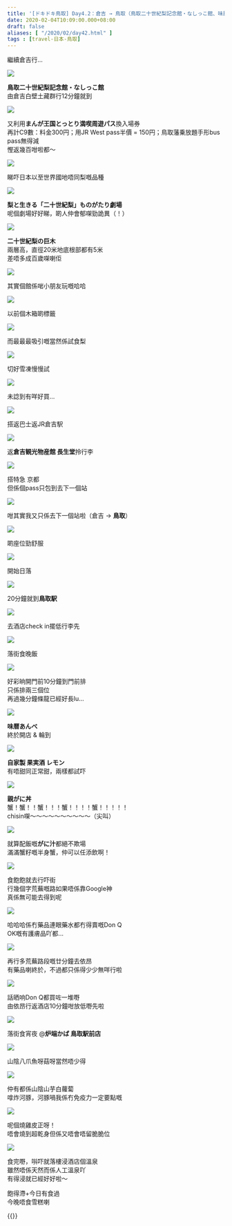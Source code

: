 ```yaml
---
title: '[ドキドキ鳥取] Day4.2：倉吉 → 鳥取（鳥取二十世紀梨記念館・なしっこ館、味暦あんべ、炉端かば 鳥取駅前店）'
date: 2020-02-04T10:09:00.000+08:00
draft: false
aliases: [ "/2020/02/day42.html" ]
tags : [travel-日本-鳥取]
---
```


繼續倉吉行...  

![](https://dxzwqa.ch.files.1drv.com/y4mT-3hwSK8FBLRLRbEjNgGYLts4xZoq72voNKMIFZiupct4Oi5vPVTCLIBfd9n5EfYlkTvHfbwu57ts-ZvejyO2n0QWBIkKd2XD510InVmRDs2iroW93GdBgzi0gIiahO-WY52fadVTtawJxT7Wv5DUMm9kCOetxL3zKBsWbo-Uy7WPeic1wIn0vBI4Ye3LaOqEPpMlWFZ5otrN2U_nXiUmw?width=660&height=371&cropmode=none)

**鳥取二十世紀梨記念館・なしっこ館**  
由倉吉白壁土藏群行12分鐘就到  

![](https://dxzyqa.ch.files.1drv.com/y4mW_OOOrKhQDvy7-K95t4oOkew2OnJXPVjXFZu_MUj4sNzD9J_yj6iO-Ygd3g3t0mLcpAUPHcqpz0aD6shXVcEcwxBtd-LjXc38r_Aqc7YZmwTgOWNXtn_Puk2R2uzyoVKz6jIvN27OBABuETSBJYAe0liu7bFamF8VD7lLFIhc2VIy4oncsE9rILxfsl9vUYNa-X_XK10LQuIozARhixrqw?width=660&height=371&cropmode=none)

又利用**まんが王国とっとり満喫周遊パス**換入場券  
再計C9數：料金300円；用JR West pass半價 = 150円；鳥取藩乗放題手形bus pass無得減  
慳返幾百咁啦都～  

![](https://b3zuqa.ch.files.1drv.com/y4mSXBtb-vdmaf7WYx_rTAuYbSjzStGBak8qfBqzPVtg4J9XK4fDZbNtuIk7c4fucoB_pqjDUVDYMGUKfwUUuFO9rLudFb2I3L9NiMR56TqOY3gF2S96YnbSa2Z0XMMBKHyCvgYN9Q1cOJnYPYDlpEvK9xapDA761GpNJE-tS5t4efycVJXsXQYZk21dZtxqeFleFp7PamX01OlkUifwk6NTg?width=660&height=371&cropmode=none)

睇吓日本以至世界國地唔同梨嘅品種  

![](https://b3zbqa.ch.files.1drv.com/y4mYVJa9obCzbxKY6s2rswemv8OCMp0CnwUeefwbe1Y_0Cm2U6PuPbStSMusUkSevEE1EfEVoal_p0a-RLUFuncgetHiQ8dj0TGG6b32yHx45H8GJqXivTrhYc_pg-wlIWnLBvGyr2s7oemQKGlQh2GI6sC7zW1mCLWCCwGPvMNPjrjbOMtvZ3P7K5pxWT4j0sxbNwcm3vPZLYzMGoLZ_U0UA?width=660&height=371&cropmode=none)

**梨と生きる「二十世紀梨」ものがたり劇場**  
呢個劇場好好睇，啲人仲會郁㗎勁詭異（！）  

![](https://d3aqpq.ch.files.1drv.com/y4mGIx6Pux8vFike5oiH_SPOcn6mbcKGoGbj0sE8hcTr-EA13GuQQgM7qAcqUUBRAqX1lJFJtVLTQzO-LIcL3_rGqC_rPqDFuL8kkPyl7ezKBvcJ8cZXM20hpqP_tKNkypa44QhOHFApWd8wQ3oqmLU_irWdLLJcNLqu8iUaQXaaWU7M2z-iOJLEMSYlqgt-4pUV0PECMlEJAOJC1Nk17jiCw?width=660&height=371&cropmode=none)

**二十世紀梨の巨木**  
兩層高，直徑20米地底根部都有5米  
差唔多成百歲㗎喇佢  

![](https://d3atpq.ch.files.1drv.com/y4mcwYU7tz-p5ddCe0LhZr_WVIkLtDmLSFAOPYNzQuRoKfnwb8dVseFHn-XlrhPaCu-YEaRYHzUaTYS58c0-xqpMDnddoANWseRZ_sACl9Lc529qJzXWZL1OoVo0NRpbWDMvGQOqQtvAsjxy45AUnUPClyVt5y_j6a7vfvLFDDhuJMW_YACKKGePnCptoqvquvKyIFsZS-JlGxKZ3lu5JmocA?width=660&height=371&cropmode=none)

其實個館係啱小朋友玩嘅哈哈  

![](https://d3awpq.ch.files.1drv.com/y4mRL51JAsdg31nJNbvj-LdrIiYL0sxrq2U7cmgsm1F3y-HWQIi-0gDMX6LIxqSXTsGhYs_teUKCBd64oiDiTG3RGfR_8fgpTbELtWQa6AypQzzm4z_LpgQdwYm-eWeDwxWgNmoZhkJ2JmalBLBn3_ffC8MHlh6ii01v_ZMeB6V2BQg_9iyOxVIh_5FXxgEZvxTWRLRskDbLeIn5Wrf1F_RQQ?width=660&height=371&cropmode=none)

以前個木箱啲標籤  

![](https://bnzaqa.ch.files.1drv.com/y4m6dV8kxzvzKne79U9Wzr_ceRTyGIDIY6Pt-gOjPQ1j4qO4ZvQpzxJBodyq9BQJjWExz_e9tLxGcxzr95cOu8_RmLJv9kx2jnYgAECQtfPxzdPn0hTby_48kcPVeJNxTwL50zBAe-32eR7kxiHQz4N9qgmZ0BCjTu0Up4x2s9uo6ScneIHHRQZzyhxRbNX32mlNhP--ykKXtClV5EEim2Q3w?width=660&height=371&cropmode=none)

而最最最吸引嘅當然係試食梨  

![](https://dxzzqa.ch.files.1drv.com/y4mIzL4X-9kKsL6MK8BYhCqJTlb5VkMhGSPJbphxqyIqBcKfAjT44jJ3hDWvbayUoy8XwIaTzwBw29csYt-nei5Sd0H8wEkQfrAjOMk0lxy2jSrXlVji8pTCA-R71-r9oa2GUpLL1jML2f0Mb_Q48lesXsKP1yir1fTxo88ZkYrTYzNQnfm1pBtluwdn9qx-zguBcOn8_93sPKYk_uUpAMp-Q?width=660&height=371&cropmode=none)

切好雪凍慢慢試  

![](https://ehatpq.ch.files.1drv.com/y4mOoIakqmRYQ_Nim6YHYd7tm7WwRhxpoTKR0FnE6dIBd1UAuJq5omejJNDVM5QV3o8ObbjnSIPCdma67cqtv_ifQouOzT7zNUOftXtzGLxhDr3vaU3N9Uv_NkB-02XSvEbuRaKbvlWWu7fW_vE6tt7Lz7txRZVl8UcRbjJz78S_L0gzchVEM06JBW_upl-yBLZdtiPQ_vPihF5txsfhulWVw?width=660&height=371&cropmode=none)

未諗到有咩好買...  

![](https://ehavpq.ch.files.1drv.com/y4mz3EuRlSj6Xot9kGunSRS9tgaurZYZKXw6gHHKT6XlCWDUr9PkI5RuNVxgsMWlwG2VkAul5w1R5jrfoe6g3hr7Ruj6zTWQtg7b41XpAwypl4oTtHMFtQBnoJGfmMJGEQCXqs6FOD4e4mSG_G9EmKXqfH8PFLxs2MiR177Rayn42hJ2KlyYYPL4lSC3wtNiVM1RTUfMWEhwxV9dSxl8U35Ww?width=660&height=371&cropmode=none)

搭返巴士返JR倉吉駅  

![](https://exarpq.ch.files.1drv.com/y4mWsQEvBYH67n1xUI7gZdOWkGJwnDuG9nGT9PdNhuQrmDd1uFIGvM2p5ua4S8OWQE2Wof0TtIBuSbxC4Y3IYXxtC3caEmZ5oHCJPQiClxQG5MSMdAZNCJwwd-FQBjmCVh7CVy-sGL6ymZG2gIobG5Et4k_JJoGI9kICsWl6zPZ0jRranVv4_lNfGd8GaVOtQpJ15xYHRfm2v55X6KsstKp0A?width=660&height=371&cropmode=none)

返**倉吉観光物産館 長生堂**拎行李  

![](https://exawpq.ch.files.1drv.com/y4mivH6Sn8sR6El_62greNbx0ZN76brxx5ZyW0x-2-AWftUoSCm4JwgEwPl3_xXds3ReYH75Qd1gTVIFixygkDStc554mwvOAJSU1Pvv6CW7v4L_bZ7u5ocvCAsQEDI-6PTTWJIkxiGn5EEPq5wsBPctM9YMnDmxvt3WCbujHgLE_ug0UcewGHBUU_G63A9_tsbpTxfx_2N0wRHUvBGi52mqA?width=660&height=371&cropmode=none)

搭特急 京都  
但係個pass只包到去下一個站  

![](https://exaxpq.ch.files.1drv.com/y4muAirqMIDQudRDC01sMqC3m5sF0nkfOlUJsyjPVtXJ6A5vCJp8M8znLie9sWIkNkaG1YAgXNmgLV5oCZVMIBUQcK2L95jWbpewt9na8myBx2HaLSx4jx3feCaZ91EVL4Tlr2GZOqWftecj4AsUtoml-aq0fIWPj9WsQQNFT4Gm4UMjSnbXTbyy8b3hVLogl1OF4XVXMy7BAJMaN91KBG5-Q?width=660&height=371&cropmode=none)

咁其實我又只係去下一個站啦（倉吉 → **鳥取**）  

![](https://exavpq.ch.files.1drv.com/y4m5OpI3xRDQe-PizYLBcAeJABnTEvq8x44tEeTeo6H8B3xgvYpdp6Rl-b4zv96BCvffGuMU1QuZ5fLexSc0TNqzrCIkAC685ezRvByKN1SVRXYkMd8dyNzwyJMfumt-rRefzvF7VWDJl6fMtCcVXay-mThAQBksMYxKh24uqCFdV08vPUH5R4CKqf-ec-CMkULlsl_0oyLrm0Paz45VFWLbQ?width=660&height=371&cropmode=none)

啲座位勁舒服  

![](https://cnarpq.ch.files.1drv.com/y4mHySsFUKBIWyFLBmSqlDH3zwNIirHOsvXOn5m4IChUkVBkZ98nLzowpcbnZNOpyT2zm9cXM_IXTtd1uuOCDK_6UHfbYaa_eEQ0WXQCwiqGu0anQBwZ6kebNk28x39YnZSM1601CJEu5RYzMyFrQPDgx6JUQCxGuBZ3YihSK9RcMDfKi-h-QT-u4A0zJy3jcRyZEdSs6AyY08ijwK2JXDCVA?width=660&height=371&cropmode=none)

開始日落  

![](https://cnawpq.ch.files.1drv.com/y4mk3OhKQTXd6-1ZFHktlYvTeD7TzWu_MolA0O6HnGgeTMVUmOH4mdoSm5NKrIr4eGuVxpKFMrs6uV850RL1CMQr8sVJJYKXjNIz9GFZTMldgyifivSa1_iRSTo2nqDu3aePelUC-4oMM68EPIfPLr6kRz8Xb0pH5kjA3UYIs9P7_HyPwJCEneAQqNilDX9q0u1fs03LhRYU3tov2vAkYD1Fw?width=660&height=371&cropmode=none)

20分鐘就到**鳥取駅**  

![](https://c3aupq.ch.files.1drv.com/y4m3y-sag8WOO-fEtClRf501eRi8S-TTofX66PcLWZZsvD1FhKuZUH4Lcc5HpzkIcYp4xs8Hzwwnh7eORpLqU3LhExTngXcM_kVzCCAzgGY_ZBeAv5hw4IqtRWSBS97o97klDUgLqzugcRRG53LegqAXbPEfZtlsZO91ansBYK5ScK_RlcgFbEawf499TBq7ekdIx4o0R5xzBmYeXnsbtSWTw?width=660&height=371&cropmode=none)

去酒店check in擺低行李先  

![](https://dhazpq.ch.files.1drv.com/y4mOWhGSoyoYOR3aRQqqkMM6aR72UTYMY-USOVyes4DVW-2TqCF5J97C-GDzxdQehLew3gvhtjyBBS7BHWet51ELtbP2m6S24fae_IKE6Q3klqhCMw6k4qOeub6r_D9xeu7yRrpDtQRXp0ml422CuazW1RcAh2AIudjAWBz3DcwCj1o0vorae0Q6pPHubnSltzgGYzleJgdeWOEQ2FDVihWWw?width=660&height=371&cropmode=none)

落街食晚飯  

![](https://dhawpq.ch.files.1drv.com/y4mwLDBx-uLO5MyPa-ydHPZHlLbwrU-BnmM06LIIzOZ9FsNnw2oVzcVSrr4DGioDQgywtpMIB3KUMZ0JPlG345j_vvzjeV5In77_MKKQq3cSCmMfCFMrjG-anwHrN-CJFjKAGagu0vnrRTKYINBzXGKMDzW-bxAIXezIUQT9v1dmapxoQuFgcKTehQPJrOAZCP81IUfYXNHJvCh17Bs8W1K7A?width=371&height=660&cropmode=none)

好彩晌開門前10分鐘到門前排  
只係排兩三個位  
再過幾分鐘條龍已經好長lu...  

![](https://dhaupq.ch.files.1drv.com/y4mFxlyrByRc1YPdZwIrLdLsabKkpyGQMbMmHRGcL5XpnyAH43rIw27O88N3xVyDqIJr9n4H6iq0hAbwEoflGRYApqC8qrlUOWlxNpYlOMBKVlIKGMwD_osIZHoG5yYa1KjpXxYa3tHFnwVmcLvyYZanSoMvUtwUPCrazuOwAhInhgtIyxTAyrUdM1OIbdEhVKA6AsZw60Jzr1GOhipP_eqtA?width=660&height=371&cropmode=none)

**味暦あんべ**  
終於開店 & 輪到  

![](https://dxavpq.ch.files.1drv.com/y4meSqQQOzih7zb72E4ANoivnUtBEqN5EkOpBaFImxEXL6vUlkq3tcLpPF9rzduCp9JQUMzYMEwnLdnbmNZyRKzFY7iQaWjUX2RQ-Gis9QDlF2Sl0mY3c8iRIbqW7S-2mZ1K3NA95SB2DlwlRKh4CQlEiFSMwKELxjSirLlSRtu5ItU0AJdTdaIKVgbVSGx9sSxZZb31JIxnk-NxafOQwsZqQ?width=660&height=371&cropmode=none)

**自家製 果実酒 レモン**  
有唔甜同正常甜，兩樣都試吓  

![](https://dxatpq.ch.files.1drv.com/y4mC3SWUTg9w4VbraaRziGR-4rXe9b0kw_cWb0_VVzTsFNhMTwsmB_4y7Me1f9VPXkPZB8mE94ko4pw7WqU0ZSZ6KLiRqXQYpmg13bgE5LEZ78gwDyoTYdrate3AsVlx9gfSSz3lyT-N2iHr_lo5K2LoMEecYNVN535WniJEIReu3_rA0MTCnF8M4AgrXSDbJ5aID18cqr5Oe8iyW0wOuN8mg?width=660&height=371&cropmode=none)

**親がに丼**  
蟹！蟹！！蟹！！！蟹！！！！蟹！！！！！  
chisin㗎～～～～～～～～～～（尖叫）  

![](https://dxawpq.ch.files.1drv.com/y4mUEbzgkOKKHiSIFuiT2fVlqdPGjLj1hQyVRRZYq7_dGCWmoNBrsTdEZy9W8yTzxycch0p_2BXEXsQ73xSuwcdseAJ-AC6uQxDHGcGA2s2AXlttc9ea_FgH7-JJGTsZm-V82kUwKUD84dtKLFb0qdaBFC8dFJHnvh1w5rVAuClwS6A8k35hSHuUtoA5fGb_U_xC1qAMQ0mwR6mP1ciLFWWtg?width=660&height=371&cropmode=none)

就算配飯嘅**がに汁**都絕不欺場  
滿滿蟹籽嘅半身蟹，仲可以任添飲啊！  

![](https://dxaypq.ch.files.1drv.com/y4m_Cn-v_lRFEi8SJQJ3OKR4pnuu9yLO5t6DJhoi4nc6ugDPKvoTl47EWKtJdehQKNFK_DYIjHjXIz5NuI_dLNrKXyTYAAZjCBmlSTApJykjzoWW1SIY130OuG80ScvnRapzQdqwGoJ7Yrd-0aArVF-gFRJzPA8FIWQ5RYCb7-YD5s0qqHhKQ0qZnB9jqaAmwFeXp0pkgzvCCecnvl-dr2yIQ?width=660&height=371&cropmode=none)

食飽飽就去行吓街  
行幾個字荒蕪嘅路如果唔係靠Google神  
真係無可能去得到呢  

![](https://bnatpq.ch.files.1drv.com/y4mh3NgvlRENV_Q2MVvoEuaszeSWWXMgm5nhokVUhbBxjgZlWwL0ijUnScRPo20YOCJDrLj1OJKn1ly6ARgwv8oRowFOoqI6YIuStZlfnUyK7sy5z-BXwPlBqwYL94TJGMmrFUYUHTSlIyoJjryPGUOWSWNEstR9X1u2o_fwKWvM0qNI8lz2GLHWfKFQboe-2rHpGdfKcy2s0wrb1JTnNCOHA?width=660&height=371&cropmode=none)

哈哈哈係冇藥品連眼藥水都冇得賣嘅Don Q  
OK嘅有護膚品吖都...  

![](https://bnaxpq.ch.files.1drv.com/y4mqzmKTl5cDuB1S29m_xYfjC1DPUovurDuUhTPcGKMBl8N9Dk-Bx4Xq2lWkCKtOUGjWuZXfqCGc8YNg6wWxP4fLK_qeQMaE99NgbpJMMWbln20VHqgr8ltIoj2GDXmmEC0oc4tsFMvCWTLx_v61j0CkR942PTngZ8RAMlh_DiglPQnwZRSou37dps_i27uV0RrlmNL-TBYjECUtbPdQ41J6w?width=660&height=371&cropmode=none)

再行多荒蕪路段嘅廿分鐘去依昂  
有藥品喇終於，不過都只係得少少無咩行啦  

![](https://bnawpq.ch.files.1drv.com/y4mlbl7Yh58YJoE15svnMiHuFo-EBorTUCygkdfIPnnLDd8r2bCDhaNoEk1SLxIKyShHzRmi_BkANCbZglRFfxNsC0V7CcOghM4AvgJJBh1c-gimSZnYMVTW4kaBgam6WoeLlTbuA9sCL5JBtVoppV63JlCTSWo0QpHOJo-5sJfM209bCUfhR4-6OUxM50tbqUS90feIV49rF8yOkzNXKXY7g?width=660&height=371&cropmode=none)

話晒响Don Q都買咗一堆嘢  
由依昂行返酒店10分鐘咁放低嘢先啦  

![](https://b3aqpq.ch.files.1drv.com/y4mDt2y6yfzcWd-En2Jk1TB93o9683eF8Zw_TJ8z28OmCPGCESRBx-eMCwIGNS96P3BrXAlz6lQkiyiSpuCdUm0uvlsePwVJr8KjcrVeLRM723zmxC3PkFGRD4p0morL3ct0rHvP_EKF3aU1Z5cyP37uBfusViakkx3fQ650D6ZAMdnYIHJiT9wvkXDx0gLQJUC6N2Vr1htelyxQ2FCmPdn4w?width=660&height=371&cropmode=none)

落街食宵夜 @**炉端かば 鳥取駅前店**  

![](https://b3aupq.ch.files.1drv.com/y4m3oCG8xA4mqQ3AzOX-FINZeWHBFk25PYMa_NzcG45FYuPMamG5T-UpSfaXXsl1gFdlVOquuQmmhz0_13WzAPpExXAAv1HVO2rkMsCq4TpBiiI39HncRcQHgRtb6l7fvKzOWRYPFtNHEVcAnAM3D2kSBBJw7qyErqGmJ1jTN79sZltPA5e8VWD0zBtNqBappNKr8a9wXkv9xXo3uPROItbsA?width=660&height=371&cropmode=none)

山陰八爪魚呀菇呀當然唔少得  

![](https://b3aypq.ch.files.1drv.com/y4mH0zanMA7jIsYhGnBWF5QZ09C35ONShBzMMI3yBH_w-l2p4mjGPeUBOBNjO2vk7Vz6mbYK1q7kZteucMOA0jb4LW3zIK9ZROLtr92-_TzyItpKC9fKTxoaTT5tlAuKLnAqflV7eOcrIjlmeSv2fCOEhsxvHakqaDGnfNBTN6MI4aTV9YN-oCws2PDnM3yDF3uph5TskKvk9N0FaNVWh6M4g?width=660&height=371&cropmode=none)

仲有都係山陰山芋白蘿蔔  
嗱炸河豚，河豚喎我係冇免疫力一定要點嘅  

![](https://dnzgbg.ch.files.1drv.com/y4mzEgVTbRd6B4vLst_w_sVn363kbOel1fvdGzzPKuiBwjU57uIhWSWPxro4cNS_qlcvHpQ_4wqw70EDveV_eU3L5S2bgXzqdqhVaZXoMDGYlahh6O9oFYy_7QA8evMx-YFE7lHOOCPWl_StV1QqnWQXPe0H5fBVPYfAQ2UdcgHiA85_3lQutfAeWq-Sz2043oTy5nEmi0ZwKfcB1iiYJOKmQ?width=660&height=371&cropmode=none)

呢個燒雞皮正呀！  
唔會燒到超乾身但係又唔會唔留脆脆位  

![](https://dhaqpq.ch.files.1drv.com/y4m2EX6WdLeBuzGqhm6r1IewvxknED9_P-Ec3RqQzlaoc8H_EQ8u1D6POPysthPbZanXfHnsM3YCC51GwTRa_QrakTwq-mRCr8KCVSSjE28FRksKakSKz-1jDPGBR_-D1a9MM7hJnk1XryFdr_TNfRnQxh9CO45CGfIV6dyF9AlvMqxv5FQkAVI9_A8mL3sMEpI0abwrmUKDrg0MKxjMUuRMA?width=660&height=371&cropmode=none)

食完嘢，唞吓就落樓浸酒店個溫泉  
雖然唔係天然而係人工溫泉吖  
有得浸就已經好好啦～  
  
飽得滯+今日有食過  
今晚唔食雪糕喇  
  

{{<tottori>}}  
